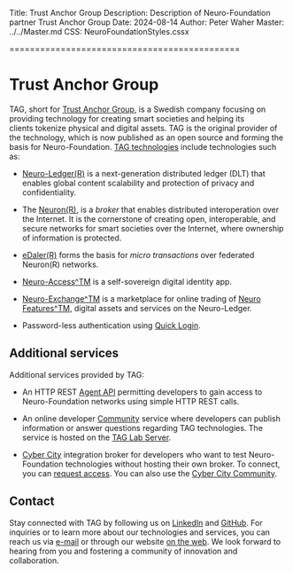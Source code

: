 ﻿Title: Trust Anchor Group
Description: Description of Neuro-Foundation partner Trust Anchor Group
Date: 2024-08-14
Author: Peter Waher
Master: ../../Master.md
CSS: NeuroFoundationStyles.cssx

=============================================

Trust Anchor Group 
=====================

TAG, short for [Trust Anchor Group](https://trustanchorgroup.com), is a Swedish company focusing on providing technology for creating smart societies and helping its clients tokenize physical and digital assets. TAG is the original provider of the technology, which is now published as an open source and forming the basis for Neuro-Foundation. [TAG technologies](TAG%20Technologies.pdf) include 
technologies such as:

* [Neuro-Ledger(R)](/Papers/Neuro-Ledger,%20Executive%20Summary.pdf) is a next-generation distributed ledger (DLT) that enables global content scalability and protection of privacy and confidentiality.

* The [Neuron(R)](https://lab.tagroot.io/Documentation/Index.md), is a *broker* that enables distributed interoperation over the Internet. It is the cornerstone of creating open, interoperable, and secure networks for smart societies over the Internet, where ownership of information is protected.

* [eDaler(R)](/Papers/Neuro-Payment%20architecture.pdf) forms the basis for *micro transactions* over 
  federated Neuron(R) networks.

* [Neuro-Access^TM](https://github.com/Trust-Anchor-Group/NeuroAccessMaui) is a self-sovereign digital identity app.

* [Neuro-Exchange^TM](https://neuro-exchange.com/) is a marketplace for online trading of 
  [Neuro Features^TM](/Papers/Neuro-Features,%20Executive%20Summary.pdf), digital assets and
  services on the Neuro-Ledger.

* Password-less authentication using [Quick Login](https://quicklog.in).

Additional services
----------------------

Additional services provided by TAG:

* An HTTP REST [Agent API](https://lab.tagroot.io/Documentation/Neuron/Agent.md) permitting
  developers to gain access to Neuro-Foundation networks using simple HTTP REST calls.

* An online developer [Community](https://lab.tagroot.io/Community/Index.md) service where developers can publish information or answer questions regarding TAG technologies. The service is hosted on the
  [TAG Lab Server](https://lab.tagroot.io/).

* [Cyber City](https://cybercity.online/) integration broker for developers who want to test
  Neuro-Foundation technologies without hosting their own broker. To connect, you can
  [request access](https://cybercity.online/Feedback.md). You can also use the 
  [Cyber City Community](https://cybercity.online/Community/Index.md).

Contact
----------

Stay connected with TAG by following us on [LinkedIn](https://www.linkedin.com/company/trust-anchor-group/) and
[GitHub](https://github.com/Trust-Anchor-Group). For inquiries or to learn more about our technologies and services, you can reach us via [e-mail](mailto:contact@trustanchorgroup.com)
or through our website [on the web](https://tagroot.io/Feedback.md). We look forward to hearing from you and fostering a community of innovation and collaboration.
